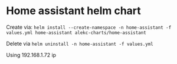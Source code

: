# Home assistant helm chart


Create via:
`helm install --create-namespace -n home-assistant -f values.yml home-assistant alekc-charts/home-assistant`

Delete via
`helm uninstall -n home-assistant -f values.yml`

Using 192.168.1.72 ip
